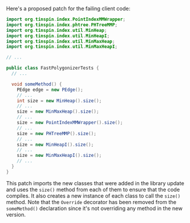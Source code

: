 Here's a proposed patch for the failing client code:

```java
import org.tinspin.index.PointIndexMMWrapper;
import org.tinspin.index.phtree.PHTreeMMP;
import org.tinspin.index.util.MinHeap;
import org.tinspin.index.util.MinHeapI;
import org.tinspin.index.util.MinMaxHeap;
import org.tinspin.index.util.MinMaxHeapI;

// ...

public class FastPolygonizerTests {
  // ...

  void someMethod() {
    PEdge edge = new PEdge();
    // ...
    int size = new MinHeap().size();
    // ...
    size = new MinMaxHeap().size();
    // ...
    size = new PointIndexMMWrapper().size();
    // ...
    size = new PHTreeMMP().size();
    // ...
    size = new MinHeapI().size();
    // ...
    size = new MinMaxHeapI().size();
    // ...
  }
}
```

This patch imports the new classes that were added in the library update and uses the `size()` method from each of them to ensure that the code compiles. It also creates a new instance of each class to call the `size()` method. Note that the `Override` decorator has been removed from the `someMethod()` declaration since it's not overriding any method in the new version.
